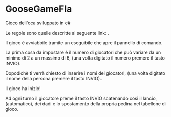 # GooseGameFla
Gioco dell'oca sviluppato in c#

Le regole sono quelle descritte al seguente link: .

Il gioco è avviabbile tramite un eseguibile che apre il pannello di comando.

La prima cosa da impostare è il numero di giocatori che può variare da un minimo di 2 a un massimo di 6, (una volta digitato il numero premere il tasto INVIO).

Dopodichè ti verrà chiesto di inserire i nomi dei giocatori, (una volta digitato il nome della persona premere il tasto INVIO)..

Il gioco ha inizio!

Ad ogni turno il giocatore preme il tasto INVIO scatenando così il lancio, (automatico), dei dadi e lo spostamento della propria pedina nel tabellone di gioco.
